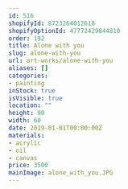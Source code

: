 ```yaml
---
id: 516
shopifyId: 8723264012618
shopifyOptionId: 47772429844810
order: 192
title: Alone with you
slug: alone-with-you
url: art-works/alone-with-you
aliases: []
categories:
- painting
inStock: true
isVisible: true
location: ""
height: 90
width: 60
date: 2019-01-01T00:00:00Z
materials:
- acrylic
- oil
- canvas
price: 3500
mainImage: alone_with_you.JPG
---
```

